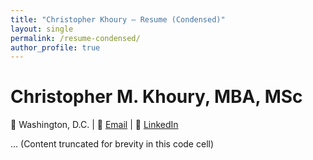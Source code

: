 ```yaml
---
title: "Christopher Khoury – Resume (Condensed)"
layout: single
permalink: /resume-condensed/
author_profile: true
---
```


# Christopher M. Khoury, MBA, MSc  
📍 Washington, D.C. | 📧 [Email](mailto:khoury.chris@gmail.com) | 🔗 [LinkedIn](https://linkedin.com/in/christopherkhoury)

... (Content truncated for brevity in this code cell)